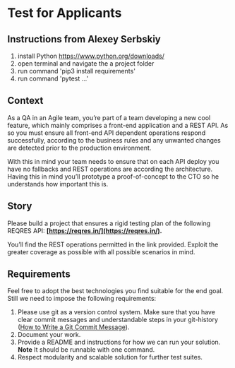 # Test for Applicants

## Instructions from Alexey Serbskiy
1. install Python https://www.python.org/downloads/  
2. open terminal and navigate the a project folder
3. run command 'pip3 install requirements' 
4. run command 'pytest ...' 


## Context

As a QA in an Agile team, you’re part of a team developing a new cool feature, which mainly comprises a front-end application and a REST API. 
As so you must ensure all front-end API dependent operations respond successfully, according to the business rules and any unwanted changes are detected prior to the production environment. 

With this in mind your team needs to ensure that on each API deploy you have no fallbacks and REST operations are according the architecture. 
Having this in mind you’ll prototype a proof-of-concept to the CTO so he understands how important this is.

## Story

Please build a project that ensures a rigid testing plan of the following REQRES API: **[https://reqres.in/](https://reqres.in/).**

You’ll find the REST operations permitted in the link provided. Exploit the greater coverage as possible with all possible scenarios in mind. 

## Requirements

Feel free to adopt the best technologies you find suitable for the end goal. Still we need to impose the following requirements:

1. Please use git as a version control system. Make sure that you have clear commit messages and understandable steps in your git-history ([How to Write a Git Commit Message](https://chris.beams.io/posts/git-commit/)).
2. Document your work.
3. Provide a README and instructions for how we can run your solution. **Note** It should be runnable with one command.
4. Respect modularity and scalable solution for further test suites.
